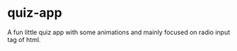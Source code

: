 # quiz-app

A fun little quiz app with some animations and mainly focused on radio input tag of html.
